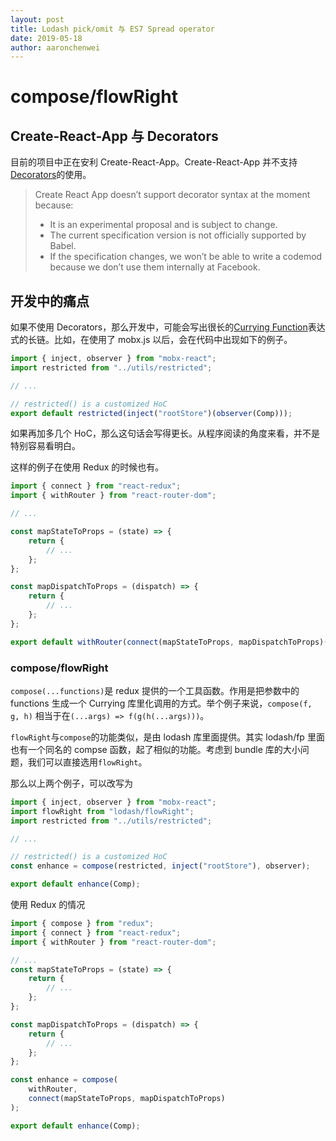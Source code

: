 ```yaml
---
layout: post
title: Lodash pick/omit 与 ES7 Spread operator
date: 2019-05-18
author: aaronchenwei
---
```


# compose/flowRight

## Create-React-App 与 Decorators

目前的项目中正在安利 Create-React-App。Create-React-App 并不支持[Decorators](https://github.com/facebookincubator/create-react-app/blob/5ea6de91c2f291376578392e453c575785c5b67f/packages/react-scripts/template/README.md#can-i-use-decorators)的使用。

> Create React App doesn’t support decorator syntax at the moment because:
>
> -   It is an experimental proposal and is subject to change.
> -   The current specification version is not officially supported by Babel.
> -   If the specification changes, we won’t be able to write a codemod because we don’t use them internally at Facebook.

## 开发中的痛点

如果不使用 Decorators，那么开发中，可能会写出很长的[Currying Function](./jc9xtmvegeux.md)表达式的长链。比如，在使用了 mobx.js 以后，会在代码中出现如下的例子。

```javascript
import { inject, observer } from "mobx-react";
import restricted from "../utils/restricted";

// ...

// restricted() is a customized HoC
export default restricted(inject("rootStore")(observer(Comp)));
```

如果再加多几个 HoC，那么这句话会写得更长。从程序阅读的角度来看，并不是特别容易看明白。

这样的例子在使用 Redux 的时候也有。

```javascript
import { connect } from "react-redux";
import { withRouter } from "react-router-dom";

// ...

const mapStateToProps = (state) => {
    return {
        // ...
    };
};

const mapDispatchToProps = (dispatch) => {
    return {
        // ...
    };
};

export default withRouter(connect(mapStateToProps, mapDispatchToProps)(Comp));
```

### compose/flowRight

`compose(...functions)`是 redux 提供的一个工具函数。作用是把参数中的 functions 生成一个 Currying 库里化调用的方式。举个例子来说，`compose(f, g, h)` 相当于在`(...args) => f(g(h(...args)))`。

`flowRight`与`compose`的功能类似，是由 lodash 库里面提供。其实 lodash/fp 里面也有一个同名的 compse 函数，起了相似的功能。考虑到 bundle 库的大小问题，我们可以直接选用`flowRight`。

那么以上两个例子，可以改写为

```javascript
import { inject, observer } from "mobx-react";
import flowRight from "lodash/flowRight";
import restricted from "../utils/restricted";

// ...

// restricted() is a customized HoC
const enhance = compose(restricted, inject("rootStore"), observer);

export default enhance(Comp);
```

使用 Redux 的情况

```javascript
import { compose } from "redux";
import { connect } from "react-redux";
import { withRouter } from "react-router-dom";

// ...
const mapStateToProps = (state) => {
    return {
        // ...
    };
};

const mapDispatchToProps = (dispatch) => {
    return {
        // ...
    };
};

const enhance = compose(
    withRouter,
    connect(mapStateToProps, mapDispatchToProps)
);

export default enhance(Comp);
```
